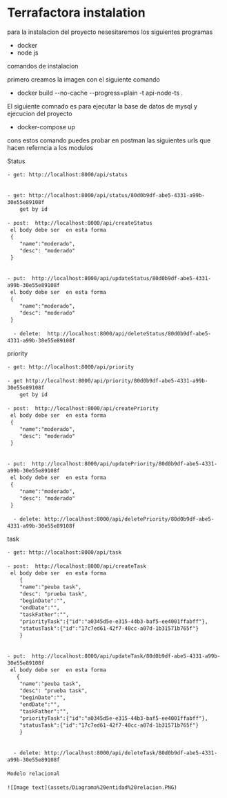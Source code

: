 
# Terrafactora instalation

para la instalacion del proyecto nesesitaremos los siguientes programas 
- docker
- node js  

comandos de instalacion

primero creamos la imagen con el siguiente comando 
- docker build --no-cache --progress=plain  -t api-node-ts . 

El siguiente comnado es para ejecutar la base de datos de mysql y ejecucion del proyecto

- docker-compose up



cons estos comando puedes probar en postman las siguientes urls que hacen referncia a los modulos 

Status


    - get: http://localhost:8000/api/status

        
    - get: http://localhost:8000/api/status/80d0b9df-abe5-4331-a99b-30e55e89108f
        get by id

    - post:  http://localhost:8000/api/createStatus
     el body debe ser  en esta forma 
     {
        "name":"moderado",
        "desc": "moderado"
     }
     
     
    - put:  http://localhost:8000/api/updateStatus/80d0b9df-abe5-4331-a99b-30e55e89108f
     el body debe ser  en esta forma 
     {
        "name":"moderado",
        "desc": "moderado"
     }

      - delete:  http://localhost:8000/api/deleteStatus/80d0b9df-abe5-4331-a99b-30e55e89108f

priority

    - get: http://localhost:8000/api/priority

    - get http://localhost:8000/api/priority/80d0b9df-abe5-4331-a99b-30e55e89108f
        get by id

    - post:  http://localhost:8000/api/createPriority
     el body debe ser  en esta forma 
     {
        "name":"moderado",
        "desc": "moderado"
     }
     
     
    - put:  http://localhost:8000/api/updatePriority/80d0b9df-abe5-4331-a99b-30e55e89108f
     el body debe ser  en esta forma 
     {
        "name":"moderado",
        "desc": "moderado"
     }

      - delete: http://localhost:8000/api/deletePriority/80d0b9df-abe5-4331-a99b-30e55e89108f

task

    - get: http://localhost:8000/api/task

    - post:  http://localhost:8000/api/createTask
     el body debe ser  en esta forma 
        {
        "name":"peuba task",
        "desc": "prueba task",
        "beginDate":"",
        "endDate":"",
        "taskFather":"",
        "priorityTask":{"id":"a0345d5e-e315-44b3-baf5-ee4001ffabff"},
        "statusTask":{"id":"17c7ed61-42f7-40cc-a07d-1b31571b765f"}
        }
        
     
    - put:  http://localhost:8000/api/updateTask/80d0b9df-abe5-4331-a99b-30e55e89108f
     el body debe ser  en esta forma 
       {
        "name":"peuba task",
        "desc": "prueba task",
        "beginDate":"",
        "endDate":"",
        "taskFather":"",
        "priorityTask":{"id":"a0345d5e-e315-44b3-baf5-ee4001ffabff"},
        "statusTask":{"id":"17c7ed61-42f7-40cc-a07d-1b31571b765f"}
        }


      - delete: http://localhost:8000/api/deleteTask/80d0b9df-abe5-4331-a99b-30e55e89108f

    Modelo relacional

    ![Image text](assets/Diagrama%20entidad%20relacion.PNG)